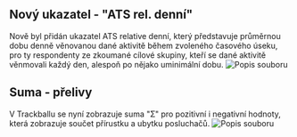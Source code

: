 ﻿---
categories: [kiwi]
layout: kiwi
---
## Nový ukazatel - "ATS rel. denní"
Nově byl přidán ukazatel ATS relative denní, který představuje průměrnou dobu denně věnovanou dané aktivitě během zvoleného časového úseku, 
pro ty respondenty ze zkoumané cílové skupiny, kteří se dané aktivitě věnmovali každý den, alespoň po nějako uminimální dobu.
![Popis souboru]({{site.url}}/data/ATSrel_denni.jpg "Popis souboru")

## Suma - přelivy
V Trackballu se nyní zobrazuje suma "Ʃ" pro pozitivní i negativní hodnoty, která zobrazuje součet přírustku a ubytku posluchačů.
![Popis souboru]({{site.url}}/data/Suma.jpg "Popis souboru")
